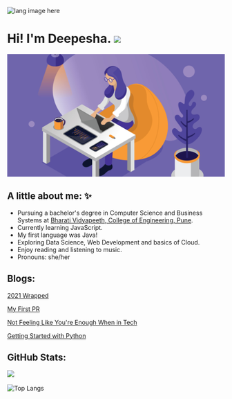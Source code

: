 <p align="left"><img width=15%" src="https://github.com/alansmathew/alansmathew/raw/master/lang.gif" alt="lang image here" /></p>

# Hi! I'm Deepesha. <img src="https://media.giphy.com/media/hvRJCLFzcasrR4ia7z/giphy.gif" width="30px">
  
<img src="./src/header.jpg" alt="banner image">
  
## A little about me: :sparkles:
  
- Pursuing a bachelor's degree in Computer Science and Business Systems at [Bharati Vidyapeeth, College of Engineering, Pune](https://bvuniversity.edu.in/).
- Currently learning JavaScript.
- My first language was Java! 
- Exploring Data Science, Web Development and basics of Cloud. 
- Enjoy reading and listening to music.
- Pronouns: she/her
  
## Blogs:
[2021 Wrapped](https://dev.to/deepeshaburse/2021-wrapped-1n41)
  
[My First PR](https://dev.to/deepeshaburse/my-first-pr-7mg)
  
[Not Feeling Like You're Enough When in Tech](https://dev.to/deepeshaburse/not-feeling-like-enough-when-in-tech-234c)
  
[Getting Started with Python](https://dev.to/deepeshaburse/getting-started-with-python-3a7a)
  
## GitHub Stats:
  
<a href="">
  <img align="centre" src="https://github-readme-stats.vercel.app/api?username=deepeshaburse&count_private=true&include_all_commits=true&show_icons=true&title_color=007bff&text_color=7C65A9&icon_color=007bff&bg_color=171c28" />
<a />
  
![Top Langs](https://github-readme-stats.vercel.app/api/top-langs/?username=deepeshaburse&layout=compact&title_color=007bff&text_color=7C65A9&icon_color=007bff&bg_color=171c28)

<!--
**deepeshaburse/deepeshaburse** is a ✨ _special_ ✨ repository because its `README.md` (this file) appears on your GitHub profile.

Here are some ideas to get you started:

- 🔭 I’m currently working on ...
- 🌱 I’m currently learning ...
- 👯 I’m looking to collaborate on ...
- 🤔 I’m looking for help with ...
- 💬 Ask me about ...
- 📫 How to reach me: ...
- 😄 Pronouns: ...
- ⚡ Fun fact: ...
-->
